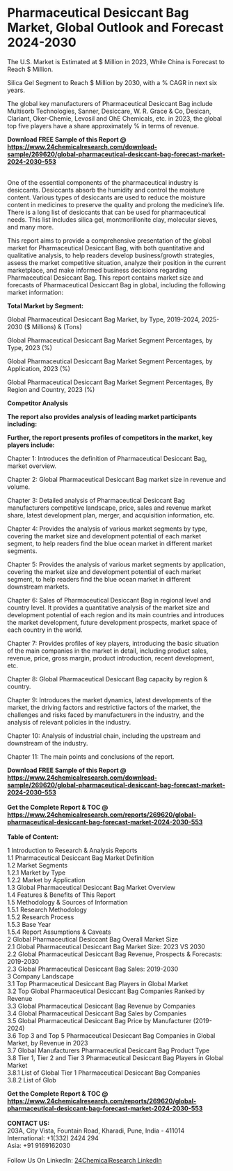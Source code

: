 <h1>Pharmaceutical Desiccant Bag Market, Global Outlook and Forecast 2024-2030</h1><p>
The U.S. Market is Estimated at $ Million in 2023, While China is Forecast to Reach $ Million.</p><p>
Silica Gel Segment to Reach $ Million by 2030, with a % CAGR in next six years.</p><p>
The global key manufacturers of Pharmaceutical Desiccant Bag include Multisorb Technologies, Sanner, Desiccare, W. R. Grace &amp; Co, Desican, Clariant, Oker-Chemie, Levosil and OhE Chemicals, etc. in 2023, the global top five players have a share approximately % in terms of revenue.</p><div><b>Download FREE Sample of this Report @ 
            <a href="https://www.24chemicalresearch.com/download-sample/269620/global-pharmaceutical-desiccant-bag-forecast-market-2024-2030-553">
            https://www.24chemicalresearch.com/download-sample/269620/global-pharmaceutical-desiccant-bag-forecast-market-2024-2030-553</a></b></div><br><p>
One of the essential components of the pharmaceutical industry is desiccants. Desiccants absorb the humidity and control the moisture content. Various types of desiccants are used to reduce the moisture content in medicines to preserve the quality and prolong the medicine’s life. There is a long list of desiccants that can be used for pharmaceutical needs. This list includes silica gel, montmorillonite clay, molecular sieves, and many more.</p><p>
This report aims to provide a comprehensive presentation of the global market for Pharmaceutical Desiccant Bag, with both quantitative and qualitative analysis, to help readers develop business/growth strategies, assess the market competitive situation, analyze their position in the current marketplace, and make informed business decisions regarding Pharmaceutical Desiccant Bag. This report contains market size and forecasts of Pharmaceutical Desiccant Bag in global, including the following market information:
</p><p>
<strong>Total Market by Segment:</strong></p><p>
Global Pharmaceutical Desiccant Bag Market, by Type, 2019-2024, 2025-2030 ($ Millions) &amp; (Tons)</p><p>
Global Pharmaceutical Desiccant Bag Market Segment Percentages, by Type, 2023 (%)</p><p>
</p><p>
Global Pharmaceutical Desiccant Bag Market Segment Percentages, by Application, 2023 (%)</p><p>
</p><p>
Global Pharmaceutical Desiccant Bag Market Segment Percentages, By Region and Country, 2023 (%)</p><p>
</p><p>
<strong>Competitor Analysis</strong></p><p>
<strong>The report also provides analysis of leading market participants including:</strong></p><p>
</p><p>
<strong>Further, the report presents profiles of competitors in the market, key players include:</strong></p><p>
</p><p>
Chapter 1: Introduces the definition of Pharmaceutical Desiccant Bag, market overview.</p><p>
Chapter 2: Global Pharmaceutical Desiccant Bag market size in revenue and volume.</p><p>
Chapter 3: Detailed analysis of Pharmaceutical Desiccant Bag manufacturers competitive landscape, price, sales and revenue market share, latest development plan, merger, and acquisition information, etc.</p><p>
Chapter 4: Provides the analysis of various market segments by type, covering the market size and development potential of each market segment, to help readers find the blue ocean market in different market segments.</p><p>
Chapter 5: Provides the analysis of various market segments by application, covering the market size and development potential of each market segment, to help readers find the blue ocean market in different downstream markets.</p><p>
Chapter 6: Sales of Pharmaceutical Desiccant Bag in regional level and country level. It provides a quantitative analysis of the market size and development potential of each region and its main countries and introduces the market development, future development prospects, market space of each country in the world.</p><p>
Chapter 7: Provides profiles of key players, introducing the basic situation of the main companies in the market in detail, including product sales, revenue, price, gross margin, product introduction, recent development, etc.</p><p>
Chapter 8: Global Pharmaceutical Desiccant Bag capacity by region &amp; country.</p><p>
Chapter 9: Introduces the market dynamics, latest developments of the market, the driving factors and restrictive factors of the market, the challenges and risks faced by manufacturers in the industry, and the analysis of relevant policies in the industry.</p><p>
Chapter 10: Analysis of industrial chain, including the upstream and downstream of the industry.</p><p>
Chapter 11: The main points and conclusions of the report.</p><div><b>Download FREE Sample of this Report @ 
            <a href="https://www.24chemicalresearch.com/download-sample/269620/global-pharmaceutical-desiccant-bag-forecast-market-2024-2030-553">
            https://www.24chemicalresearch.com/download-sample/269620/global-pharmaceutical-desiccant-bag-forecast-market-2024-2030-553</a></b></div><br><div><b>Get the Complete Report & TOC @ 
            <a href="https://www.24chemicalresearch.com/reports/269620/global-pharmaceutical-desiccant-bag-forecast-market-2024-2030-553">
            https://www.24chemicalresearch.com/reports/269620/global-pharmaceutical-desiccant-bag-forecast-market-2024-2030-553</a></b></div><br>
            <b>Table of Content:</b><p>1 Introduction to Research & Analysis Reports<br />
    1.1 Pharmaceutical Desiccant Bag Market Definition<br />
    1.2 Market Segments<br />
        1.2.1 Market by Type<br />
        1.2.2 Market by Application<br />
    1.3 Global Pharmaceutical Desiccant Bag Market Overview<br />
    1.4 Features & Benefits of This Report<br />
    1.5 Methodology & Sources of Information<br />
        1.5.1 Research Methodology<br />
        1.5.2 Research Process<br />
        1.5.3 Base Year<br />
        1.5.4 Report Assumptions & Caveats<br />
2 Global Pharmaceutical Desiccant Bag Overall Market Size<br />
    2.1 Global Pharmaceutical Desiccant Bag Market Size: 2023 VS 2030<br />
    2.2 Global Pharmaceutical Desiccant Bag Revenue, Prospects & Forecasts: 2019-2030<br />
    2.3 Global Pharmaceutical Desiccant Bag Sales: 2019-2030<br />
3 Company Landscape<br />
    3.1 Top Pharmaceutical Desiccant Bag Players in Global Market<br />
    3.2 Top Global Pharmaceutical Desiccant Bag Companies Ranked by Revenue<br />
    3.3 Global Pharmaceutical Desiccant Bag Revenue by Companies<br />
    3.4 Global Pharmaceutical Desiccant Bag Sales by Companies<br />
    3.5 Global Pharmaceutical Desiccant Bag Price by Manufacturer (2019-2024)<br />
    3.6 Top 3 and Top 5 Pharmaceutical Desiccant Bag Companies in Global Market, by Revenue in 2023<br />
    3.7 Global Manufacturers Pharmaceutical Desiccant Bag Product Type<br />
    3.8 Tier 1, Tier 2 and Tier 3 Pharmaceutical Desiccant Bag Players in Global Market<br />
        3.8.1 List of Global Tier 1 Pharmaceutical Desiccant Bag Companies<br />
        3.8.2 List of Glob</p><div><b>Get the Complete Report & TOC @ 
            <a href="https://www.24chemicalresearch.com/reports/269620/global-pharmaceutical-desiccant-bag-forecast-market-2024-2030-553">
            https://www.24chemicalresearch.com/reports/269620/global-pharmaceutical-desiccant-bag-forecast-market-2024-2030-553</a></b></div><br><b>CONTACT US:</b><br>
            203A, City Vista, Fountain Road, Kharadi, Pune, India - 411014<br>
            International: +1(332) 2424 294<br>
            Asia: +91 9169162030 <br><br>
            Follow Us On LinkedIn: <a href="https://www.linkedin.com/company/24chemicalresearch/">24ChemicalResearch LinkedIn</a>